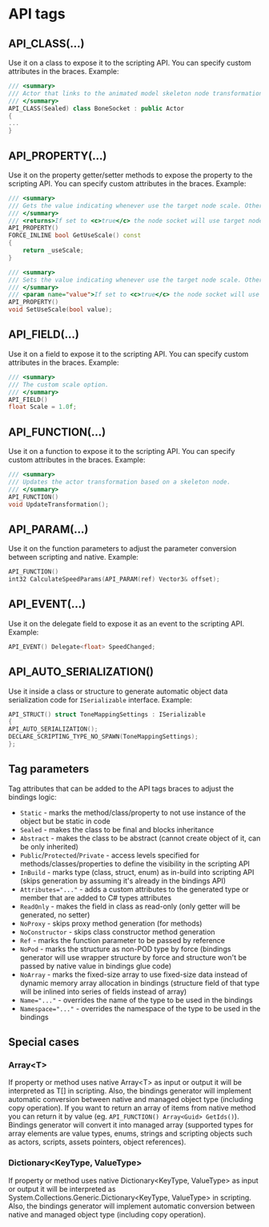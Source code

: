 # API tags

## API_CLASS(...)

Use it on a class to expose it to the scripting API. You can specify custom attributes in the braces.
Example:

```cpp
/// <summary>
/// Actor that links to the animated model skeleton node transformation.
/// </summary>
API_CLASS(Sealed) class BoneSocket : public Actor
{
...
}
```

## API_PROPERTY(...)

Use it on the property getter/setter methods to expose the property to the scripting API. You can specify custom attributes in the braces.
Example:

```cpp
/// <summary>
/// Gets the value indicating whenever use the target node scale. Otherwise won't override the actor scale.
/// </summary>
/// <returns>If set to <c>true</c> the node socket will use target node scale, otherwise it will be ignored.</returns>
API_PROPERTY()
FORCE_INLINE bool GetUseScale() const
{
    return _useScale;
}

/// <summary>
/// Sets the value indicating whenever use the target node scale. Otherwise won't override the actor scale.
/// </summary>
/// <param name="value">If set to <c>true</c> the node socket will use target node scale, otherwise it will be ignored.</param>
API_PROPERTY()
void SetUseScale(bool value);
```

## API_FIELD(...)

Use it on a field to expose it to the scripting API. You can specify custom attributes in the braces.
Example:

```cpp
/// <summary>
/// The custom scale option.
/// </summary>
API_FIELD()
float Scale = 1.0f;
```

## API_FUNCTION(...)

Use it on a function to expose it to the scripting API. You can specify custom attributes in the braces.
Example:

```cpp
/// <summary>
/// Updates the actor transformation based on a skeleton node.
/// </summary>
API_FUNCTION()
void UpdateTransformation();
```

## API_PARAM(...)

Use it on the function parameters to adjust the parameter conversion between scripting and native.
Example:

```cpp
API_FUNCTION()
int32 CalculateSpeedParams(API_PARAM(ref) Vector3& offset);
```

## API_EVENT(...)

Use it on the delegate field to expose it as an event to the scripting API.
Example:

```cpp
API_EVENT() Delegate<float> SpeedChanged;
```

## API_AUTO_SERIALIZATION()

Use it inside a class or structure to generate automatic object data serialization code for `ISerializable` interface.
Example:

```cpp
API_STRUCT() struct ToneMappingSettings : ISerializable
{
API_AUTO_SERIALIZATION();
DECLARE_SCRIPTING_TYPE_NO_SPAWN(ToneMappingSettings);
};
```


## Tag parameters

Tag attributes that can be added to the API tags braces to adjust the bindings logic:

* `Static` - marks the method/class/property to not use instance of the object but be static in code
* `Sealed` - makes the class to be final and blocks inheritance
* `Abstract` - makes the class to be abstract (cannot create object of it, can be only inherited)
* `Public`/`Protected`/`Private` - access levels specified for methods/classes/properties to define the visibility in the scripting API
* `InBuild` - marks type (class, struct, enum) as in-build into scripting API (skips generation by assuming it's already in the bindings API)
* `Attributes="..."` - adds a custom attributes to the generated type or member that are added to C# types attributes
* `ReadOnly` - makes the field in class as read-only (only getter will be generated, no setter)
* `NoProxy` - skips proxy method generation (for methods)
* `NoConstructor` - skips class constructor method generation
* `Ref` - marks the function parameter to be passed by reference
* `NoPod` - marks the structure as non-POD type by force (bindings generator will use wrapper structure by force and structure won't be passed by native value in bindings glue code)
* `NoArray` - marks the fixed-size array to use fixed-size data instead of dynamic memory array allocation in bindings (structure field of that type will be inlined into series of fields instead of array)
* `Name="..."` - overrides the name of the type to be used in the bindings
* `Namespace="..."` - overrides the namespace of the type to be used in the bindings

## Special cases

### Array&lt;T&gt;

If property or method uses native Array&lt;T&gt; as input or output it will be interpreted as T[] in scripting.
Also, the bindings generator will implement automatic conversion between native and managed object type (including copy operation).
If you want to return an array of items from native method you can return it by value (eg. `API_FUNCTION() Array<Guid> GetIds()`). Bindings generator will convert it into managed array (supported types for array elements are value types, enums, strings and scripting objects such as actors, scripts, assets pointers, object references).

### Dictionary&lt;KeyType, ValueType&gt;

If property or method uses native Dictionary&lt;KeyType, ValueType&gt; as input or output it will be interpreted as System.Collections.Generic.Dictionary&lt;KeyType, ValueType&gt; in scripting.
Also, the bindings generator will implement automatic conversion between native and managed object type (including copy operation).

